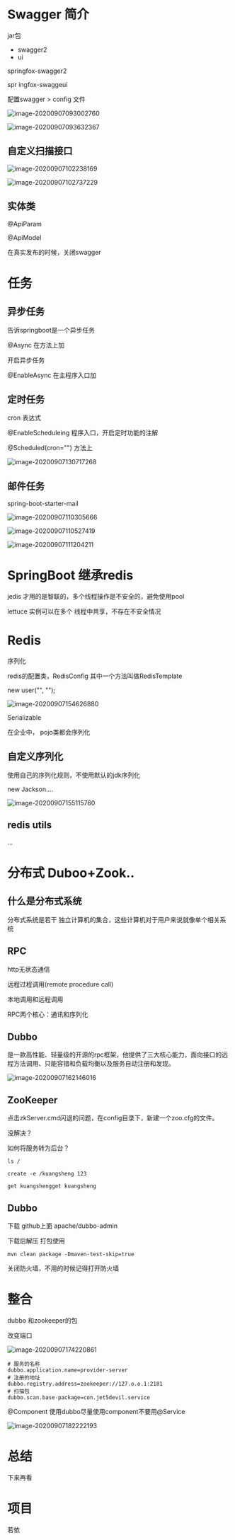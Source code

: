 # Swagger 简介

jar包

- swagger2
- ui

springfox-swagger2

spr ingfox-swaggeui



配置swagger > config 文件

![image-20200907093002760](https://gitee.com/jet5devil/typora-picture/raw/master/img/20200907093009.png)

![image-20200907093632367](https://gitee.com/jet5devil/typora-picture/raw/master/img/20200907093632.png)



## 自定义扫描接口

![image-20200907102238169](https://gitee.com/jet5devil/typora-picture/raw/master/img/20200907102238.png)

![image-20200907102737229](https://gitee.com/jet5devil/typora-picture/raw/master/img/20200907102737.png)

## 实体类

@ApiParam

@ApiModel

在真实发布的时候，关闭swagger

# 任务

## 异步任务

告诉springboot是一个异步任务

@Async 在方法上加

开启异步任务

@EnableAsync 在主程序入口加

## 定时任务

 cron 表达式

@EnableScheduleing 程序入口，开启定时功能的注解

@Scheduled(cron="") 方法上

![image-20200907130717268](https://gitee.com/jet5devil/typora-picture/raw/master/img/20200907130717.png)

## 邮件任务

spring-boot-starter-mail

![image-20200907110305666](https://gitee.com/jet5devil/typora-picture/raw/master/img/20200907110305.png)

![image-20200907110527419](https://gitee.com/jet5devil/typora-picture/raw/master/img/20200907110527.png)

![image-20200907111204211](https://gitee.com/jet5devil/typora-picture/raw/master/img/20200907111204.png)

# SpringBoot 继承redis

jedis 才用的是智联的，多个线程操作是不安全的，避免使用pool

lettuce  实例可以在多个 线程中共享，不存在不安全情况



# Redis

序列化

redis的配置类，RedisConfig 其中一个方法叫做RedisTemplate

new user("", "");

![image-20200907154626880](https://gitee.com/jet5devil/typora-picture/raw/master/img/20200907154626.png)

Serializable 

在企业中， pojo类都会序列化

## 自定义序列化

使用自己的序列化规则，不使用默认的jdk序列化



new Jackson....

![image-20200907155115760](https://gitee.com/jet5devil/typora-picture/raw/master/img/20200907155115.png)



## redis utils

...





# 分布式 Duboo+Zook..

## 什么是分布式系统

分布式系统是若干 独立计算机的集合，这些计算机对于用户来说就像单个相关系统

## RPC

http无状态通信

远程过程调用(remote procedure call)

本地调用和远程调用

RPC两个核心：通讯和序列化

## Dubbo

是一款高性能、轻量级的开源的rpc框架，他提供了三大核心能力，面向接口的远程方法调用、只能容错和负载均衡以及服务自动注册和发现。

 ![image-20200907162146016](https://gitee.com/jet5devil/typora-picture/raw/master/img/20200907162146.png)

## ZooKeeper

 点击zkServer.cmd闪退的问题，在config目录下，新建一个zoo.cfg的文件。

没解决？

如何将服务转为后台？

```linux
ls /

create -e /kuangsheng 123

get kuangshengget kuangsheng
```

## Dubbo

下载 github上面 apache/dubbo-admin

下载后解压 打包使用

```mvn
mvn clean package -Dmaven-test-skip=true
```

 关闭防火墙，不用的时候记得打开防火墙



# 整合 

dubbo 和zookeeper的包

改变端口  

![image-20200907174220861](https://gitee.com/jet5devil/typora-picture/raw/master/img/20200907174220.png)

```properties
# 服务的名称
dubbo.application.name=provider-server
# 注册的地址
dubbo.registry.address=zookeeper://127.o.o.1:2181
# 扫描包
dubbo.scan.base-package=con.jet5devil.service
```

@Component  使用dubbo尽量使用component不要用@Service

![image-20200907182222193](https://gitee.com/jet5devil/typora-picture/raw/master/img/20200907182222.png)

# 总结

下来再看

# 项目

若依

